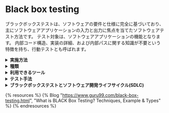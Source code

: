 # Black box testing

ブラックボックステストは、ソフトウェアの要件と仕様に完全に基づいており、主にソフトウェアアプリケーションの入力と出力に焦点を当てたソフトウェアテスト方法です。 
テスト対象は、ソフトウェアアプリケーションの機能となります。
内部コード構造、実装の詳細、および内部パスに関する知識が不要という特徴を持ち、行動テストとも呼ばれます。


<details>
<summary><strong>実施方法</strong></summary>

---

STEP1. 
要求事項と仕様の調査を行います。

STEP2. 
有効な入力を行い、SUTがそれを正しく処理するかをチェックします。
(この際、無効な入力を検出できることを確認するため、無効な入力を行う必要があります。)

STEP3. 
これらの入力に対して、期待される出力を用意します。

STEP4. 
選択された入力を用いてテストケースを作成する

STEP5. 
こうして作成されたテストケースを元に、実際の出力と期待される出力を比較し、欠陥があれば修正し再テストを行う。

---
</details>


<details>
<summary><strong>種類</strong></summary>

---

- 機能テスト
システムの機能要件に関連するテスト。
利用できるツールとして、「QTP、Selenium」が挙げられます。

- 非機能テスト
パフォーマンス、スケーラビリティ、ユーザビリティといった非機能要件に関連するテスト。
利用できるツールとして、「LoadRunner、Jmeter」などが挙げられます。

- 回帰テスト
回帰テストは、コードの修正、アップグレード、またはその他のシステムメンテナンスの後に行われ、新しいコードが既存のコードに影響を与えていないことを確認します。

---
</details>


<details>
<summary><strong>利用できるツール</strong></summary>

---

- FTP (Unified Functional Testing)
MicroFocus社が提供するテスト自動化ツールであり、WebやGUI,APIアプリケーションの機能テストを自動でテストすることが可能です。
VBScriputでのコーディングを用いた自動テストコードの記述の他、キャプチャ & リプレイ, キーワード駆動での自動テスト実装が可能となっています。
ただし有償です。

- Selenium
Web ブラウザの操作を自動化するためのフレームワークです。
WebアプリのUIテストやJSのテストに利用できる他、テスト以外でもタスクの自動化やWebサイトのクローリングといった用途でも利用されています。

- HP LoadRunner
負荷／性能検証テストツールです。
システムに対して大量のアクセスを発生させることでパフォーマンスへの影響を検証します。
稼働環境をオンプレミス (自社環境), クラウドから選択可能。
ただし有償です。
(※ Mercury Diagnostics)

- Jmeter
オープンソースの負荷検証ツールです。
サーバに対して指定した量のリクエストを送り、そのレスポンスを受けることでパフォーマンスの計測を行えます。
また、公式からプラグインをダウンロードすることで機能の拡張を行えるようです

---
</details>

<details>
<summary><strong>テスト手法</strong></summary>

---

ブラックボックステストの代表的な手法は以下の通りです。

- 同値クラステスト
テストカバレッジを維持しながら、テストケースの数を最適なレベルまで減らすために使用されます。
中間値・デフォルトの設定値・入力される頻度の高い値といったものを同値クラスの代表としてテストに利用する手法です。

- 境界値テスト
仕様条件の境界の値とその隣の値に対してテストを行うテスト技法で、テストケースの数を減らすのに非常に有効です。
また、境界付近にバグが潜んでいる可能性は高いため、重要になりやすい手法です。
テストする値は主に以下の3パターンです。
・境界値
・境界値の1つ上（境界値と同値クラスなら省略可）
・境界値の1つ下（境界値と同値クラスなら省略可）

---
</details>


<details>
<summary><strong>ブラックボックステストとソフトウェア開発ライフサイクル(SDLC)</strong></summary>

---


ブラックボックステストは、ソフトウェアテストライフサイクル（STLC）と呼ばれる独自のライフサイクルを持っており、
それはソフトウェアエンジニアリングのソフトウェア開発ライフサイクルの各段階に関連しています。

- 要件
これはSDLCの初期段階であり、この段階では、要件が収集されます。ソフトウェアテスターもこのステージに参加する。

- テストプランニングと分析
プロジェクトに適用されるテストの種類が決定されます。テスト計画が作成され、考えられるプロジェクトのリスクとその軽減が決定される。

- 設計
この段階では、ソフトウェア要求文書に基づいてテストケース/スクリプトが作成されます。

- テスト実行
この段階では、作成されたテストケースが実行される。バグがあれば修正し、再テストを行う。


---
</details>


{% resources %}
  {% Blog "https://www.guru99.com/black-box-testing.html", "What is BLACK Box Testing? Techniques, Example & Types" %}
{% endresources %}
